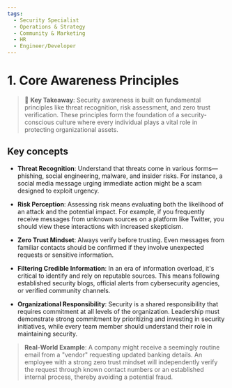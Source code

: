 ```yaml
---
tags:
  - Security Specialist
  - Operations & Strategy
  - Community & Marketing
  - HR
  - Engineer/Developer
---
```


# 1. Core Awareness Principles

> 🔑 **Key Takeaway**: Security awareness is built on fundamental principles like threat recognition, risk assessment, and zero trust verification. These principles form the foundation of a security-conscious culture where every individual plays a vital role in protecting organizational assets.

## Key concepts

- **Threat Recognition**:
Understand that threats come in various forms—phishing, social engineering, malware, and insider risks. For instance, a social media message urging immediate action might be a scam designed to exploit urgency.

- **Risk Perception**:
Assessing risk means evaluating both the likelihood of an attack and the potential impact. For example, if you frequently receive messages from unknown sources on a platform like Twitter, you should view these interactions with increased skepticism.

- **Zero Trust Mindset**:
Always verify before trusting. Even messages from familiar contacts should be confirmed if they involve unexpected requests or sensitive information.

- **Filtering Credible Information**:
In an era of information overload, it's critical to identify and rely on reputable sources. This means following established security blogs, official alerts from cybersecurity agencies, or verified community channels.

- **Organizational Responsibility**:
Security is a shared responsibility that requires commitment at all levels of the organization. Leadership must demonstrate strong commitment by prioritizing and investing in security initiatives, while every team member should understand their role in maintaining security.
  
> **Real-World Example**: A company might receive a seemingly routine email from a "vendor" requesting updated banking details. An employee with a strong zero trust mindset will independently verify the request through known contact numbers or an established internal process, thereby avoiding a potential fraud.
